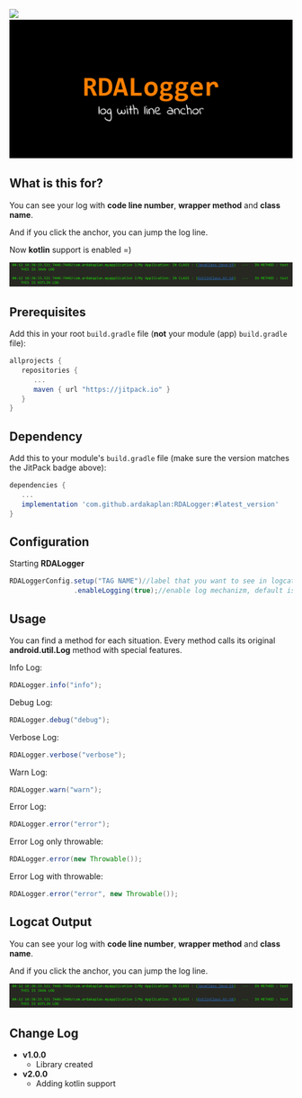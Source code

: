   [![](https://jitpack.io/v/ardakaplan/RDALogger.svg)](https://jitpack.io/#ardakaplan/RDALogger)
<img src="https://raw.githubusercontent.com/ardakaplan/RDALogger/master/images/image.png">  

## What is this for?
You can see your log with **code line number**, **wrapper method** and **class name**. 

And if you click the anchor, you can jump the log line.

Now **kotlin** support is enabled =)

<img src="https://raw.githubusercontent.com/ardakaplan/RDALogger/master/images/output.png">  

## Prerequisites  
  
Add this in your root `build.gradle` file (**not** your module (app) `build.gradle` file):  
  
```gradle  
allprojects {  
   repositories {  
      ...  
      maven { url "https://jitpack.io" }  
   }  
}  
``` 

## Dependency  
  
Add this to your module's `build.gradle` file (make sure the version matches the JitPack badge above):  
  
```gradle  
dependencies {  
   ...  
   implementation 'com.github.ardakaplan:RDALogger:#latest_version'
}  
```  
  
## Configuration  
  
Starting **RDALogger**
  
```java  
RDALoggerConfig.setup("TAG NAME")//label that you want to see in logcat (ex. application name)
                .enableLogging(true);//enable log mechanizm, default is false
```
  
## Usage  
  
You can find a method for each situation. Every method calls its original **android.util.Log** method with special features.
  
Info Log:
  
``` java  
RDALogger.info("info");
```  
Debug Log:
  
``` java  
RDALogger.debug("debug");
```  
Verbose Log:
  
``` java  
RDALogger.verbose("verbose"); 
```  
Warn Log:
  
``` java  
RDALogger.warn("warn");  
```  
Error Log:
  
``` java  
RDALogger.error("error");
```  
Error Log only throwable:
  
``` java  
RDALogger.error(new Throwable());
```  
  
Error Log with throwable:
``` java  
RDALogger.error("error", new Throwable());
```  

## Logcat Output
You can see your log with **code line number**, **wrapper method** and **class name**. 

And if you click the anchor, you can jump the log line.

<img src="https://raw.githubusercontent.com/ardakaplan/RDALogger/master/images/output.png">  
 

## Change Log

 - **v1.0.0**
	 - Library created
  - **v2.0.0**
	- Adding kotlin support